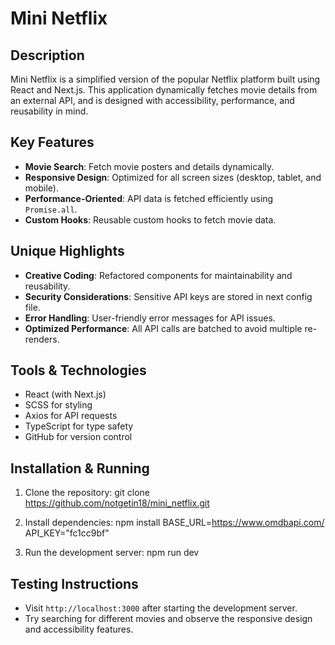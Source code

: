 # Mini Netflix

## Description

Mini Netflix is a simplified version of the popular Netflix platform built using React and Next.js. This application dynamically fetches movie details from an external API, and is designed with accessibility, performance, and reusability in mind.

## Key Features

- **Movie Search**: Fetch movie posters and details dynamically.
- **Responsive Design**: Optimized for all screen sizes (desktop, tablet, and mobile).
- **Performance-Oriented**: API data is fetched efficiently using `Promise.all`.
- **Custom Hooks**: Reusable custom hooks to fetch movie data.

## Unique Highlights

- **Creative Coding**: Refactored components for maintainability and reusability.
- **Security Considerations**: Sensitive API keys are stored in next config file.
- **Error Handling**: User-friendly error messages for API issues.
- **Optimized Performance**: All API calls are batched to avoid multiple re-renders.

## Tools & Technologies

- React (with Next.js)
- SCSS for styling
- Axios for API requests
- TypeScript for type safety
- GitHub for version control

## Installation & Running

1. Clone the repository:
   git clone https://github.com/notgetin18/mini_netflix.git
   
2. Install dependencies:
   npm install
   BASE_URL=https://www.omdbapi.com/
   API_KEY="fc1cc9bf"

3. Run the development server:
   npm run dev

## Testing Instructions

- Visit `http://localhost:3000` after starting the development server.
- Try searching for different movies and observe the responsive design and accessibility features.


